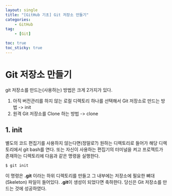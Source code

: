 ```yaml
---
layout: single
title: "[GitHub 기초] Git 저장소 만들기"
categories: 
    - GitHub
tag:
    - [Git]

toc: true
toc_sticky: true
---
```


# Git 저장소 만들기

git 저장소를 만드는(사용하는) 방법은 크게 2가지가 있다.

1. 아직 버전관리를 하지 않는 로컬 디렉토리 하나를 선택해서 Git 저장소로 만드는 방법 -> init
2. 원격 Git 저장소를 Clone 하는 방법 -> clone

## 1. init

별도의 코드 편집기를 사용하지 않는다면(정말로?) 원하는 디렉토리로 들어가 해당 디렉토리에서 git bash를 연다. 또는 자신이 사용하는 편집기의 터미널을 켜고 프로젝트가 존재하는 디렉토리에 다음과 같은 명령을 실행한다.

```bash
$ git init
```

이 명령은 **.git** 이라는 하위 디렉토리를 만들고 그 내부에는 저장소에 필요한 뼈대(Skeleton) 파일이 들어있다.  **.git**이 생성이 되었다면 축하한다. 당신은 Git 저장소를 만드는 것에 성공하였다.

